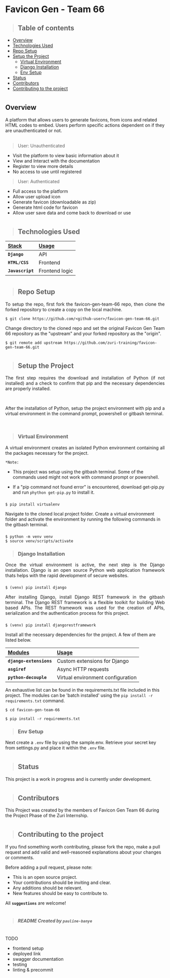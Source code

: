 # Favicon Gen - Team 66

> ## Table of contents
- [Overview](#overview)
- [Technologies Used](#technologies-used)
- [Repo Setup](#repo-setup)
- [Setup the Project](#setup-the-project)
    - [Virtual Environment](#virtual-environment)
    - [Django Installation](#django-installation)
  - [Env Setup](#env-setup)
- [Status](#contributors)
- [Contributors](#contributors)
- [Contributing to the project](#contributing-to-the-project)
#


## Overview

A platform that allows users to generate favicons, from icons and related HTML codes to embed. Users perform specific actions dependent on if they are unauthenticated or not.
<br>
<br>
>User: Unauthenticated
- Visit the platform to view basic information about it
- View and Interact with the documentation
- Register to view more details
- No access to use until registered

>User: Authenticated
- Full access to the platform
- Allow user upload icon
- Generate favicon (downloadable as zip)
- Generate html code for favicon
- Allow user save data and come back to download or use


#
> ## Technologies Used
| <b><u>Stack</u></b> | <b><u>Usage</u></b> |
| :------------------ | :------------------ |
| **`Django`**      | API      |
| **`HTML/CSS`**      | Frontend            |
| **`Javascript`**      | Frontend logic            |

#
> ## Repo Setup

<p align="justify">
To setup the repo, first fork the favicon-gen-team-66 repo, then clone the forked repository to create a copy on the local machine.
</p>

    $ git clone https://github.com/<github-user>/favicon-gen-team-66.git


<p align="justify">
Change directory to the cloned repo and set the original Favicon Gen Team 66 repository as the "upstream" and your forked repository as the "origin".
</p>

    $ git remote add upstream https://github.com/zuri-training/favicon-gen-team-66.git

#

> ## Setup the Project

<p align="justify">
The first step requires the download and installation of Python (if not installed) and a check to confirm that pip and the necessary dependencies are properly installed.
</p><br>

<p align="justify">
After the installation of Python, setup the project environment with pip and a virtual environment in the command prompt, powershell or gitbash terminal.
</p>
<br>

> ### Virtual Environment
<p align="justify">
A virtual environment creates an isolated Python environment containing all the packages necessary for the project.
</p>

`*Note:`

- This project was setup using the gitbash terminal. Some of the commands used might not work with command prompt or powershell.

* If a "pip command not found error" is encountered, download get-pip.py and run `phython get-pip.py` to install it.

###

    $ pip install virtualenv

Navigate to the cloned local project folder. Create a virtual environment folder and activate the environment by running the following commands in the gitbash terminal.

###

    $ python -m venv venv
    $ source venv/scripts/activate


> ### Django Installation
<p align="justify">
Once the virtual environment is active, the next step is the Django installation. Django is an open source Python web application framework thats helps with the rapid development of secure websites.
</p>

###

    $ (venv) pip install django

<p align="justify">
After installing Django, install Django REST framework in the gitbash terminal. The Django REST framework is a flexible toolkit for building Web based APIs. The REST framework was used for the creation of APIs, serialization and the authentication process for this project.
</p>

###

    $ (venv) pip install djangorestframework

Install all the necessary dependencies for the project. A few of them are listed below.

| <b><u>Modules</u></b>     | <b><u>Usage</u></b>           |
| :------------------------ | :---------------------------- |
| **`django-extensions`** | Custom extensions for Django |
| **`asgiref`**            | Async HTTP requests              |
| **`python-decouple`**      | Virtual environment configuration     |

An exhaustive list can be found in the requirements.txt file included in this project. The modules can be 'batch installed' using the `pip install -r requirements.txt` command.
```shell
$ cd favicon-gen-team-66

$ pip install -r requirements.txt
```


> ### Env Setup
Next create a `.env` file by using the sample.env. Retrieve your secret key from settings.py and place it within the `.env` file.

#
> ## Status
This project is a work in progress and is currently under development.

#

> ## Contributors

This Project was created by the members of Favicon Gen Team 66 during the Project Phase of the Zuri Internship.

#
> ## Contributing to the project

If you find something worth contributing, please fork the repo, make a pull request and add valid and well-reasoned explanations about your changes or comments.

Before adding a pull request, please note:

- This is an open source project.
- Your contributions should be inviting and clear.
- Any additions should be relevant.
- New features should be easy to contribute to.

All **`suggestions`** are welcome!
#
> ##### README Created by `pauline-banye`


#

TODO
- frontend setup
- deployed link
- swagger documentation
- testing
- linting & precommit
